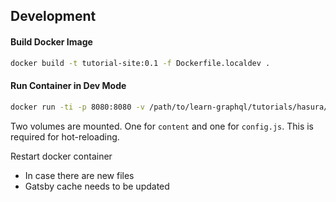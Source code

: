 ## Development

#### Build Docker Image

```bash
docker build -t tutorial-site:0.1 -f Dockerfile.localdev .
```

#### Run Container in Dev Mode

```bash
docker run -ti -p 8080:8080 -v /path/to/learn-graphql/tutorials/hasura/hasura-authentication/tutorial-site/content:/gatsby-gitbook-starter/content -v /path/to/learn-graphql/tutorials/hasura/hasura-authentication/tutorial-site/config.js:/gatsby-gitbook-starter/config.js tutorial-site:0.1
```

Two volumes are mounted. One for `content` and one for `config.js`. This is required for hot-reloading.

Restart docker container

- In case there are new files
- Gatsby cache needs to be updated
